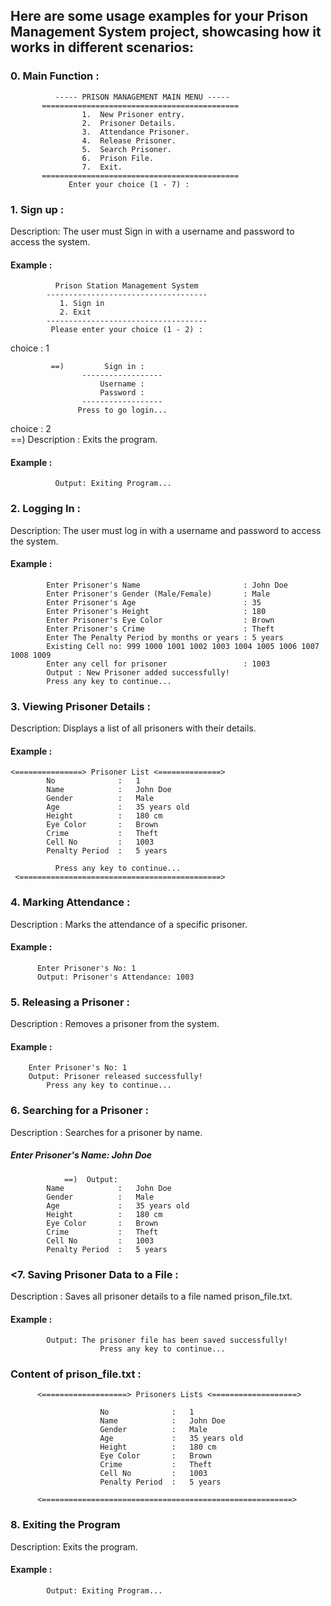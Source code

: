<h2>Here are some usage examples for your Prison Management System project, showcasing how it works in different scenarios:</h2>
<h3>0. Main Function : </h3>

              ----- PRISON MANAGEMENT MAIN MENU -----
           ============================================
                    1.  New Prisoner entry.
                    2.  Prisoner Details.
                    3.  Attendance Prisoner.
                    4.  Release Prisoner.
                    5.  Search Prisoner.
                    6.  Prison File.
                    7.  Exit.
           ============================================
                 Enter your choice (1 - 7) : 

<h3>1. Sign up : </h3> 
Description: The user must Sign in with a username and password to access the system. <br>
<h4>Example :</h4>

              Prison Station Management System 
            ------------------------------------
               1. Sign in
               2. Exit
            ------------------------------------
             Please enter your choice (1 - 2) : 

choice : 1 
   
             ==)         Sign in : 
                    ------------------
                        Username :
                        Password : 
                    ------------------
                   Press to go login...

choice : 2 <br>
             ==) Description : Exits the program. <br>
<h4>Example :</h4>
  
              Output: Exiting Program...


<h3>2. Logging In : </h3>
Description: The user must log in with a username and password to access the system. <br>
<h4>Example :</h4>
        
            Enter Prisoner's Name                       : John Doe
            Enter Prisoner's Gender (Male/Female)       : Male
            Enter Prisoner's Age                        : 35
            Enter Prisoner's Height                     : 180
            Enter Prisoner's Eye Color                  : Brown
            Enter Prisoner's Crime                      : Theft
            Enter The Penalty Period by months or years : 5 years
            Existing Cell no: 999 1000 1001 1002 1003 1004 1005 1006 1007 1008 1009
            Enter any cell for prisoner                 : 1003
            Output : New Prisoner added successfully! 
            Press any key to continue...

<h3>3. Viewing Prisoner Details : </h3>
Description: Displays a list of all prisoners with their details. <br> 
<h4>Example : </h4>

    <===============> Prisoner List <==============> 
            No              :   1
            Name            :   John Doe
            Gender          :   Male
            Age             :   35 years old
            Height          :   180 cm
            Eye Color       :   Brown
            Crime           :   Theft
            Cell No         :   1003
            Penalty Period  :   5 years
            
              Press any key to continue...
     <=============================================>       

<h3>4. Marking Attendance : </h3>
Description : Marks the attendance of a specific prisoner. <br> 
<h4>Example : </h4>

          Enter Prisoner's No: 1
          Output: Prisoner's Attendance: 1003

<h3>5. Releasing a Prisoner : </h3>
Description : Removes a prisoner from the system. <br> 
<h4>Example : </h4>

        Enter Prisoner's No: 1
        Output: Prisoner released successfully! 
            Press any key to continue...

<h3>6. Searching for a Prisoner : </h3>
Description : Searches for a prisoner by name. <br> 
<h5>Enter Prisoner's Name: John Doe </h5>

                ==)  Output:
            Name            :   John Doe
            Gender          :   Male
            Age             :   35 years old
            Height          :   180 cm
            Eye Color       :   Brown
            Crime           :   Theft 
            Cell No         :   1003
            Penalty Period  :   5 years

<h3><7. Saving Prisoner Data to a File :</h3>
Description : Saves all prisoner details to a file named prison_file.txt. <br> 
<h4>Example : </h4>

            Output: The prisoner file has been saved successfully! 
                        Press any key to continue...
<h3>Content of prison_file.txt : </h3>

          <===================> Prisoners Lists <===================>
          
                        No              :   1
                        Name            :   John Doe
                        Gender          :   Male
                        Age             :   35 years old
                        Height          :   180 cm
                        Eye Color       :   Brown
                        Crime           :   Theft
                        Cell No         :   1003
                        Penalty Period  :   5 years
          
          <========================================================>

<h3>8. Exiting the Program</h3> 
Description: Exits the program. <br>
<h4>Example : </h4>

            Output: Exiting Program...
